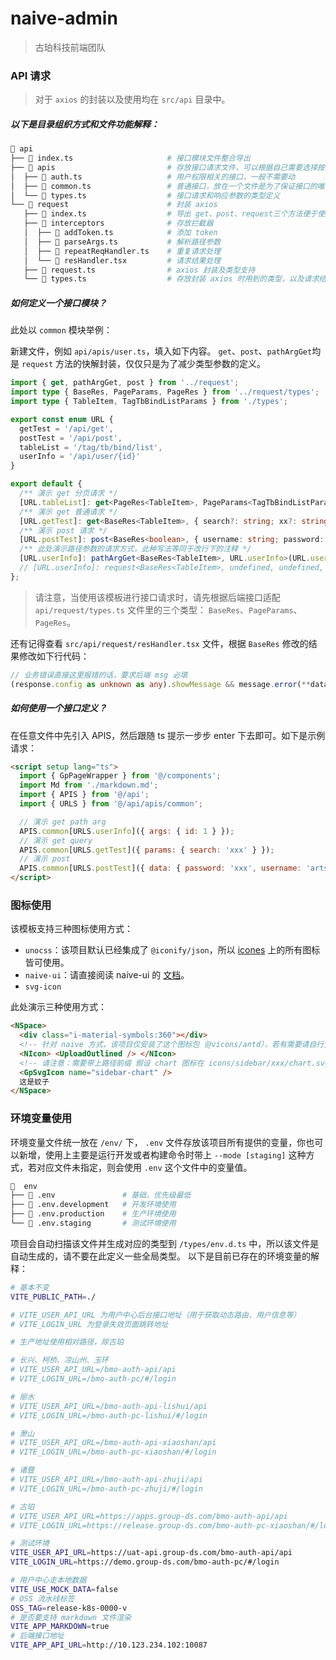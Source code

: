 # naive-admin

> 古珀科技前端团队

### API 请求

> 对于 `axios` 的封装以及使用均在 `src/api` 目录中。

##### 以下是目录组织方式和文件功能解释：

```bash
 api
├──  index.ts                     # 接口模块文件整合导出
├──  apis                         # 存放接口请求文件，可以根据自己需要选择按模块分割或者统一放在 common 文件中
│  ├──  auth.ts                   # 用户权限相关的接口，一般不需要动
│  ├──  common.ts                 # 普通接口，放在一个文件是为了保证接口的唯一性，避免重复定义
│  └──  types.ts                  # 接口请求和响应参数的类型定义
└──  request                      # 封装 axios
   ├──  index.ts                  # 导出 get、post、request三个方法便于使用
   ├──  interceptors              # 存放拦截器
   │  ├──  addToken.ts            # 添加 token
   │  ├──  parseArgs.ts           # 解析路径参数
   │  ├──  repeatReqHandler.ts    # 重复请求处理
   │  └──  resHandler.tsx         # 请求结果处理
   ├──  request.ts                # axios 封装及类型支持
   └──  types.ts                  # 存放封装 axios 时用到的类型，以及请求结果的基础形状和分页参数的基础形状
```

##### 如何定义一个接口模块？

此处以 `common` 模块举例：

新建文件，例如 `api/apis/user.ts`，填入如下内容。 `get`、`post`、`pathArgGet`均是 `request` 方法的快解封装，仅仅只是为了减少类型参数的定义。

```ts
import { get, pathArgGet, post } from '../request';
import type { BaseRes, PageParams, PageRes } from '../request/types';
import type { TableItem, TagTbBindListParams } from './types';

export const enum URL {
  getTest = '/api/get',
  postTest = '/api/post',
  tableList = '/tag/tb/bind/list',
  userInfo = '/api/user/{id}'
}

export default {
  /** 演示 get 分页请求 */
  [URL.tableList]: get<PageRes<TableItem>, PageParams<TagTbBindListParams>>(URL.tableList),
  /** 演示 get 普通请求 */
  [URL.getTest]: get<BaseRes<TableItem>, { search?: string; xx?: string }>(URL.getTest),
  /** 演示 post 请求 */
  [URL.postTest]: post<BaseRes<boolean>, { username: string; password: string }>(URL.postTest),
  /** 此处演示路径参数的请求方式，此种写法等同于改行下的注释 */
  [URL.userInfo]: pathArgGet<BaseRes<TableItem>, URL.userInfo>(URL.userInfo)
  // [URL.userInfo]: request<BaseRes<TableItem>, undefined, undefined, URL.userInfo>({ url: URL.userInfo })
};
```

> 请注意，当使用该模板进行接口请求时，请先根据后端接口适配 `api/request/types.ts` 文件里的三个类型： `BaseRes`、`PageParams`、`PageRes`。

还有记得查看 `src/api/request/resHandler.tsx` 文件，根据 `BaseRes` 修改的结果修改如下行代码：

```ts
// 业务错误直接这里报错的话，要求后端 msg 必填
(response.config as unknown as any).showMessage && message.error(**data.msg**);
```

##### 如何使用一个接口定义？

在任意文件中先引入 APIS，然后跟随 ts 提示一步步 enter 下去即可。如下是示例请求：

```html
<script setup lang="ts">
  import { GpPageWrapper } from '@/components';
  import Md from './markdown.md';
  import { APIS } from '@/api';
  import { URLS } from '@/api/apis/common';

  // 演示 get path arg
  APIS.common[URLS.userInfo]({ args: { id: 1 } });
  // 演示 get query
  APIS.common[URLS.getTest]({ params: { search: 'xxx' } });
  // 演示 post
  APIS.common[URLS.postTest]({ data: { password: 'xxx', username: 'artsmp' } });
</script>
```

### 图标使用

该模板支持三种图标使用方式：

- `unocss`：该项目默认已经集成了 `@iconify/json`，所以 [icones](https://icones.js.org/) 上的所有图标皆可使用。
- `naive-ui`：请直接阅读 naive-ui 的 [文档](https://www.naiveui.com/zh-CN/os-theme/components/icon)。
- `svg-icon`

此处演示三种使用方式：

```html
<NSpace>
  <div class="i-material-symbols:360"></div>
  <!-- 针对 naive 方式，该项目仅安装了这个图标包（@vicons/antd），若有需要请自行安装其他图包。 -->
  <NIcon> <UploadOutlined /> </NIcon>
  <!-- 请注意：需要带上路径前缀 假设 chart 图标在 icons/sidebar/xxx/chart.svg，则他的名字为 sidebar-xxx-chart -->
  <GpSvgIcon name="sidebar-chart" />
  这是蚊子
</NSpace>
```

### 环境变量使用

环境变量文件统一放在 `/env/` 下， `.env` 文件存放该项目所有提供的变量，你也可以新增，使用上主要是运行开发或者构建命令时带上 `--mode [staging]` 这种方式，若对应文件未指定，则会使用 `.env` 这个文件中的变量值。

```bash
  env
├──  .env               # 基础，优先级最低
├──  .env.development   # 开发环境使用
├──  .env.production    # 生产环境使用
└──  .env.staging       # 测试环境使用
```

项目会自动扫描该文件并生成对应的类型到 `/types/env.d.ts` 中，所以该文件是自动生成的，请不要在此定义一些全局类型。
以下是目前已存在的环境变量的解释：

```bash
# 基本不变
VITE_PUBLIC_PATH=./

# VITE_USER_API_URL 为用户中心后台接口地址（用于获取动态路由、用户信息等）
# VITE_LOGIN_URL 为登录失效页面跳转地址

# 生产地址使用相对路径，除古珀

# 长兴、柯桥、凉山州、玉环
# VITE_USER_API_URL=/bmo-auth-api/api
# VITE_LOGIN_URL=/bmo-auth-pc/#/login

# 丽水
# VITE_USER_API_URL=/bmo-auth-api-lishui/api
# VITE_LOGIN_URL=/bmo-auth-pc-lishui/#/login

# 萧山
# VITE_USER_API_URL=/bmo-auth-api-xiaoshan/api
# VITE_LOGIN_URL=/bmo-auth-pc-xiaoshan/#/login

# 诸暨
# VITE_USER_API_URL=/bmo-auth-api-zhuji/api
# VITE_LOGIN_URL=/bmo-auth-pc-zhuji/#/login

# 古珀
# VITE_USER_API_URL=https://apps.group-ds.com/bmo-auth-api/api
# VITE_LOGIN_URL=https://release.group-ds.com/bmo-auth-pc-xiaoshan/#/login

# 测试环境
VITE_USER_API_URL=https://uat-api.group-ds.com/bmo-auth-api/api
VITE_LOGIN_URL=https://demo.group-ds.com/bmo-auth-pc/#/login

# 用户中心走本地数据
VITE_USE_MOCK_DATA=false
# OSS 流水线标签
OSS_TAG=release-k8s-0000-v
# 是否要支持 markdown 文件渲染
VITE_APP_MARKDOWN=true
# 后端接口地址
VITE_APP_API_URL=http://10.123.234.102:10087
```
